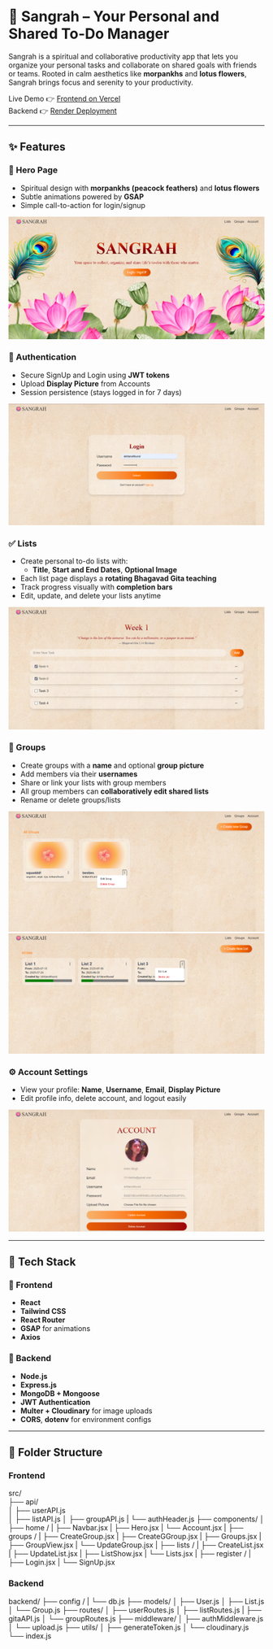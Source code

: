# 🌸 Sangrah – Your Personal and Shared To-Do Manager

Sangrah is a spiritual and collaborative productivity app that lets you organize your personal tasks and collaborate on shared goals with friends or teams. Rooted in calm aesthetics like **morpankhs** and **lotus flowers**, Sangrah brings focus and serenity to your productivity.

Live Demo 👉 [Frontend on Vercel](https://sangrah-ten.vercel.app)  
Backend 👉 [Render Deployment](https://sangrah-backend.onrender.com)

---

## ✨ Features

### 🏡 Hero Page
- Spiritual design with **morpankhs (peacock feathers)** and **lotus flowers**
- Subtle animations powered by **GSAP**
- Simple call-to-action for login/signup

![Hero Page](frontend/public/Hero.png)

### 🔐 Authentication
- Secure SignUp and Login using **JWT tokens**
- Upload **Display Picture** from Accounts
- Session persistence (stays logged in for 7 days)

![Login Page](frontend/public/Login.png)


### ✅ Lists
- Create personal to-do lists with:
  - **Title**, **Start and End Dates**, **Optional Image**
- Each list page displays a **rotating Bhagavad Gita teaching**
- Track progress visually with **completion bars**
- Edit, update, and delete your lists anytime

![List Page](frontend/public/list.png)

### 👥 Groups
- Create groups with a **name** and optional **group picture**
- Add members via their **usernames**
- Share or link your lists with group members
- All group members can **collaboratively edit shared lists**
- Rename or delete groups/lists

![Group Page](frontend/public/groups.png)
![GroupList Page](frontend/public/groupList.png)

### ⚙️ Account Settings
- View your profile: **Name**, **Username**, **Email**, **Display Picture**
- Edit profile info, delete account, and logout easily

![Account Page](frontend/public/acc.png)

---

## 🧱 Tech Stack

### 🚀 Frontend
- **React**
- **Tailwind CSS**
- **React Router**
- **GSAP** for animations
- **Axios**

### 🔧 Backend
- **Node.js**
- **Express.js**
- **MongoDB + Mongoose**
- **JWT Authentication**
- **Multer + Cloudinary** for image uploads
- **CORS**, **dotenv** for environment configs

---

## 📂 Folder Structure

### Frontend
src/   
├── api/   
│ ├── userAPI.js   
│ ├── listAPI.js
│ ├── groupAPI.js
| └── authHeader.js 
├── components/
│ ├── home /
|   ├── Navbar.jsx
|   ├── Hero.jsx
|   └── Account.jsx
| ├── groups /
|   ├── CreateGroup.jsx
|   ├── CreateGGroup.jsx
|   ├── Groups.jsx
|   ├── GroupView.jsx
|   └── UpdateGroup.jsx
|  ├── lists /
|   ├── CreateList.jsx
|   ├── UpdateList.jsx
|   ├── ListShow.jsx
|   └── Lists.jsx
|  ├── register /
|   ├── Login.jsx
|   └── SignUp.jsx


### Backend
backend/
├── config /
| └── db.js
├── models/
│ ├── User.js
│ ├── List.js
│ └── Group.js
├── routes/
│ ├── userRoutes.js
│ ├── listRoutes.js
| ├── gitaAPI.js
│ └── groupRoutes.js
├── middleware/
│ ├── authMiddleware.js
│ └── upload.js
├── utils/
│ ├── generateToken.js
│ └── cloudinary.js
└── index.js